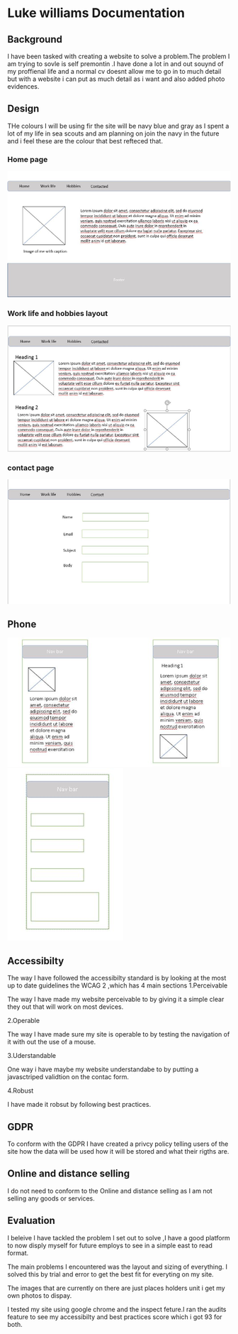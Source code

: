 # Luke williams Documentation 

## Background

I have been tasked with creating a website to solve a problem.The problem I am trying to sovle is self premontin .I have done a lot in and out souynd of my proffienal life and a normal cv doesnt allow me to go in to much detail but with a website i can put as much detail as i want and also added photo evidences. 


## Design 
THe colours I will be using fir the site will be navy blue and gray as I spent a lot of my life in sea scouts and am planning on join the navy in the future and i feel these are the colour that best refteced that. 
 ### Home page 
![Home page](HomeDesktop.jpg) 
### Work life and hobbies layout   
![work+hobbies page](work+hobbies.jpg)
### contact page 
![contact](contact.jpg)
## Phone 
![Phone_pages](phonewireframes.jpg)
![phone_contact](contact2.jpg)
## Accessibilty 

The way I have followed the accessibilty standard is by looking at the most up to date guidelines the WCAG 2 ,which has 4 main sections 
1.Perceivable 

The way I have made my website perceivable to by giving it a simple clear they out that will work on most devices.

2.Operable

The way I have made sure my site is operable to by testing the navigation of it with out the use of a mouse.

3.Uderstandable 

One way i have maybe my website understandabe to by putting a javasctriped validtion on the contac form.

4.Robust 

I  have made it robsut by following best practices.


## GDPR

To conform with the GDPR I have created a privcy policy telling users of the site how the data will be used how it will be stored and what their rigths are.

## Online and distance selling

I do not need to conform to the Online and distance selling as I am not selling any goods or services.

## Evaluation
I beleive I have tackled the problem I set out to solve ,I have a good platform to now disply myself for future employs to see in a simple east to read format.

The main problems I encountered was the layout and sizing of everything. I solved this by trial and error to get the best fit for everyting on my site.

The images that are currently on there are just places holders unit i get my own photos to dispay.

I tested my site using google chrome and the inspect feture.I ran the audits feature to see my accessibilty and best practices score which i got 93 for both.







